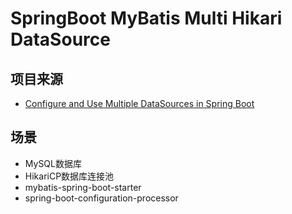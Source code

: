 # SpringBoot MyBatis Multi Hikari DataSource

## 项目来源
- [Configure and Use Multiple DataSources in Spring Boot](https://www.baeldung.com/spring-boot-configure-multiple-datasources)

## 场景

- MySQL数据库
- HikariCP数据库连接池  
- mybatis-spring-boot-starter
- spring-boot-configuration-processor